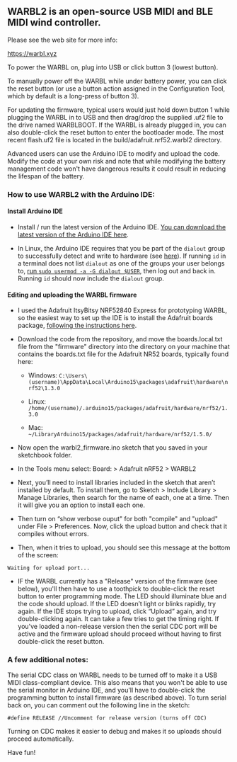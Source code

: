 ## WARBL2 is an open-source USB MIDI and BLE MIDI wind controller.

Please see the web site for more info:

https://warbl.xyz

To power the WARBL on, plug into USB or click button 3 (lowest button).

To manually power off the WARBL while under battery power, you can click the reset button (or use a button action assigned in the Configuration Tool, which by default is a long-press of button 3).

For updating the firmware, typical users would just hold down button 1 while plugging the WARBL in to USB and then drag/drop the supplied .uf2 file to the drive named WARBLBOOT. If the WARBL is already plugged in, you can also double-click the reset button to enter the bootloader mode. The most recent flash.uf2 file is located in the build/adafruit.nrf52.warbl2 directory.
 
Advanced users can use the Arduino IDE to modify and upload the code. Modify the code at your own risk and note that while modifying the battery management code won't have dangerous results it could result in reducing the lifespan of the battery.

### How to use WARBL2 with the Arduino IDE:

#### Install Arduino IDE

* Install / run the latest version of the Arduino IDE. [You can download the latest version of the Arduino IDE here](https://www.arduino.cc/en/Main/Software).

* In Linux, the Arduino IDE requires that you be part of the `dialout` group to successfully detect and write to hardware (see [here](https://support.arduino.cc/hc/en-us/articles/4401874331410#ser_open-permission-denied)). If running `id` in a terminal does not list `dialout` as one of the groups your user belongs to, [run `sudo usermod -a -G dialout $USER`](https://support.arduino.cc/hc/en-us/articles/360016495679-Fix-port-access-on-Linux), then log out and back in. Running `id` should now include the `dialout` group.


#### Editing and uploading the WARBL firmware


*  I used the Adafruit ItsyBitsy NRF52840 Express for prototyping WARBL, so the easiest way to set up the IDE is to install the Adafruit boards package, [following the instructions here](https://learn.adafruit.com/adafruit-itsybitsy-nrf52840-express/arduino-support-setup).

* Download the code from the repository, and move the boards.local.txt file from the "firmware" directory into the directory on your machine that contains the boards.txt file for the Adafruit NR52 boards, typically found here:
   
   * Windows: `C:\Users\(username)\AppData\Local\Arduino15\packages\adafruit\hardware\nrf52\1.3.0` 
   
   * Linux: `/home/(username)/.arduino15/packages/adafruit/hardware/nrf52/1.3.0`
     
   * Mac: ` ~/LibraryArduino15/packages/adafruit/hardware/nrf52/1.5.0/`


*	Now open the warbl2_firmware.ino sketch that you saved in your sketchbook folder.
  
*	In the Tools menu select: Board: > Adafruit nRF52 > WARBL2

*	Next, you’ll need to install libraries included in the sketch that aren’t installed by default. To install them, go to Sketch > Include Library > Manage Libraries, then search for the name of each, one at a time. Then it will give you an option to install each one.


*	Then turn on “show verbose ouput" for both "compile" and "upload" under File > Preferences. Now, click the upload button and check that it compiles without errors. 


*	Then, when it tries to upload, you should see this message at the bottom of the screen:
  

`Waiting for upload port...`


*	IF the WARBL currently has a "Release" version of the firmware (see below), you'll then have to use a toothpick to double-click the reset button to enter programming mode. The LED should illuminate blue and the code should upload. If the LED doesn’t light or blinks rapidly, try again. If the IDE stops trying to upload, click “Upload” again, and try double-clicking again. It can take a few tries to get the timing right. If you've loaded a non-release version then the serial CDC port will be active and the firmware upload should proceed without having to first double-click the reset button.



### A few additional notes:
The serial CDC class on WARBL needs to be turned off to make it a USB MIDI class-compliant device. This also means that you won't be able to use the serial monitor in Arduino IDE, and you'll have to double-click the programming button to install firmware (as described above). To turn serial back on, you can comment out the following line in the sketch:

`#define RELEASE //Uncomment for release version (turns off CDC)`

Turning on CDC makes it easier to debug and makes it so uploads should proceed automatically.


Have fun!
